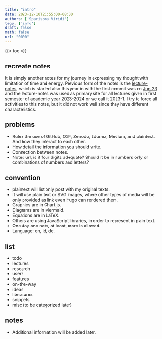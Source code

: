 ```yaml
---
title: "intro"
date: 2023-12-10T21:55:00+08:00
authors: ['Sparisoma Viridi']
tags: ['info']
draft: false
math: false
url: "0000"
---
```

{{< toc >}}


## recreate notes
It is simply another notes for my journey in expressing my thought with limitation of time and energy. Previous form of the notes is the [lecture-notes](https://dudung.github.io/lecture-notes/), which is started also this year in with the first commit was on [Jun 23](https://github.com/dudung/lecture-notes/tree/1a27ce48) and the lecture-notes was used as primary site for all lectures given in first semester of academic year 2023-2024 or we call it 2023-1. I try to force all activities to this notes, but it did not work well since they have different characteristics.


## problems 
+ Rules the use of GitHub, OSF, Zenodo, Edunex, Medium, and plaintext. And how they interact to each other.
+ How detail the information you should write.
+ Connection between notes.
+ Notes url, is it four digits adequate? Should it be in numbers only or combinations of numbers and letters?


## convention
+ plaintext will list only post with my original texts.
+ It will use plain text or SVG images, where other types of media will be only provided as link even Hugo can rendered them.
+ Graphics are in Chart.js.
+ Diagrams are in Mermaid.
+ Equations are in LaTeX.
+ Others are using JavaScript libraries, in order to represent in plain text.
+ One day one note, at least, more is allowed.
+ Language: en, id, de.


## list
+ todo
+ lectures
+ research
+ users
+ features
+ on-the-way
+ ideas
+ literatures
+ snippets
+ misc (to be categorized later)


## notes
+ Additional information will be added later.
